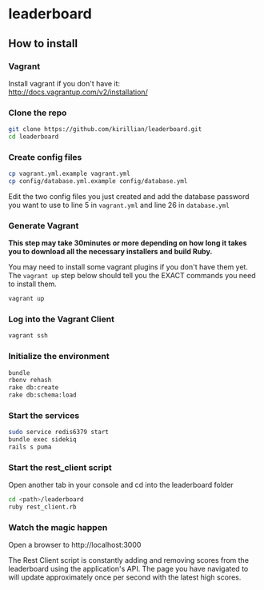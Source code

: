 # leaderboard
## How to install
### Vagrant
Install vagrant if you don't have it:
http://docs.vagrantup.com/v2/installation/

### Clone the repo
```bash
git clone https://github.com/kirillian/leaderboard.git
cd leaderboard
```

### Create config files
```bash
cp vagrant.yml.example vagrant.yml
cp config/database.yml.example config/database.yml
```

Edit the two config files you just created and add the database password you want to use to line 5 in ```vagrant.yml``` and line 26 in ```database.yml```

### Generate Vagrant
**This step may take 30minutes or more depending on how long it takes you to download all the necessary installers and build Ruby.**

You may need to install some vagrant plugins if you don't have them yet. The ```vagrant up``` step below should tell you the EXACT commands you need to install them.

```bash
vagrant up
```

### Log into the Vagrant Client
```bash
vagrant ssh
```

### Initialize the environment
```bash
bundle
rbenv rehash
rake db:create
rake db:schema:load
```

### Start the services
```bash
sudo service redis6379 start
bundle exec sidekiq
rails s puma
```

### Start the rest_client script
Open another tab in your console and cd into the leaderboard folder
```bash
cd <path>/leaderboard
ruby rest_client.rb
```

### Watch the magic happen
Open a browser to http://localhost:3000

The Rest Client script is constantly adding and removing scores from the leaderboard using the application's API. The page you have navigated to will update approximately once per second with the latest high scores.

